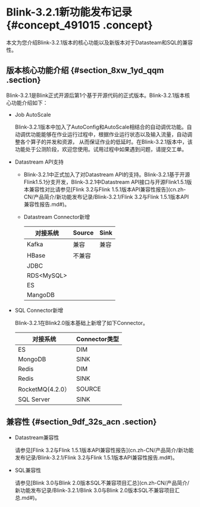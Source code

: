 # Blink-3.2.1新功能发布记录 {#concept_491015 .concept}

本文为您介绍Blink-3.2.1版本的核心功能以及新版本对于Datasteam和SQL的兼容性。

## 版本核心功能介绍 {#section_8xw_1yd_qqm .section}

Blink-3.2.1是Blink正式开源后第1个基于开源代码的正式版本。Blink-3.2.1版本核心功能介绍如下：

-   Job AutoScale

    Blink-3.2.1版本中加入了AutoConfig和AutoScale相结合的自动调优功能。自动调优功能能够在作业运行过程中，根据作业运行状态以及输入流量，自动调整各个算子的并发和资源， 从而保证作业的低延时。在Blink-3.2.1版本中，该功能处于公测阶段，欢迎您使用。试用过程中如果遇到问题，请提交工单。

-   Datastream API支持

    -   Blink-3.2.1中正式加入了对Datastream API的支持。Blink-3.2.1基于开源Flink1.5.1分支开发，Blink-3.2.1中Datastream API接口与开源Flink1.5.1版本兼容性对比请参见[Flink 3.2与Flink 1.5.1版本API兼容性报告](cn.zh-CN/产品简介/新功能发布记录/Blink-3.2.1/Flink 3.2与Flink 1.5.1版本API兼容性报告.md#)。
    -   Datastream Connector新增

        |对接系统|Source|Sink|
        |----|------|----|
        |Kafka|兼容|兼容|
        |HBase|不兼容|
        |JDBC|
        |RDS<MySQL\>|
        |ES|
        |MangoDB|

-   SQL Connector新增

    Blink-3.2.1在Blink2.0版本基础上新增了如下Connector。

    |对接系统|Connector类型|
    |----|-----------|
    |ES|DIM|
    |MongoDB|SINK|
    |Redis|DIM|
    |Redis|SINK|
    |RocketMQ\(4.2.0）|SOURCE|
    |SQL Server|SINK|


## 兼容性 {#section_9df_32s_acn .section}

-   Datastream兼容性

    请参见[Flink 3.2与Flink 1.5.1版本API兼容性报告](cn.zh-CN/产品简介/新功能发布记录/Blink-3.2.1/Flink 3.2与Flink 1.5.1版本API兼容性报告.md#)。

-   SQL兼容性

    请参见[Blink 3.0与Blink 2.0版本SQL不兼容项目汇总](cn.zh-CN/产品简介/新功能发布记录/Blink-3.2.1/Blink 3.0与Blink 2.0版本SQL不兼容项目汇总.md#)。



